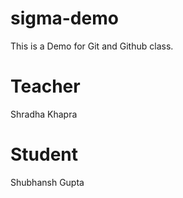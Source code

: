 # sigma-demo
This is a Demo for Git and Github class.

# Teacher
Shradha Khapra

# Student
Shubhansh Gupta
